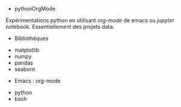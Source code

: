 * pythonOrgMode

Expérimentations python en utilisant *org-mode* de emacs ou *jupyter* notebook.
Essentiellement des projets data.

* Bibliothèques 
+ matplotlib
+ numpy
+ pandas
+ seaborn

* Emacs : org-mode
+ python
+ bash

